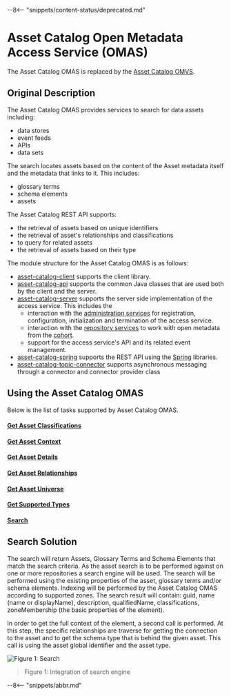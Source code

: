 <!-- SPDX-License-Identifier: CC-BY-4.0 -->
<!-- Copyright Contributors to the Egeria project. -->

--8<-- "snippets/content-status/deprecated.md"

# Asset Catalog Open Metadata Access Service (OMAS)

The Asset Catalog OMAS is replaced by the [Asset Catalog OMVS](/services/omvs/asset-catalog/overview).


## Original Description

The Asset Catalog OMAS provides services to search for data assets including:

* data stores
* event feeds
* APIs
* data sets

The search locates assets
based on the content of the Asset metadata itself and the metadata that links
to it. This includes:

* glossary terms
* schema elements
* assets

The Asset Catalog REST API supports:
* the retrieval of assets based on unique identifiers
* the retrieval of asset's relationships and classifications
* to query for related assets
* the retrieval of assets based on their type

The module structure for the Asset Catalog OMAS is as follows:
* [asset-catalog-client](asset-catalog-client) supports the client library.
* [asset-catalog-api](asset-catalog-api) supports the common Java classes that are used both by the client and the server.
* [asset-catalog-server](asset-catalog-server) supports the server side implementation of the access service.
  This includes the
    * interaction with the [administration services](../../admin-services) for
      registration, configuration, initialization and termination of the access service.
    * interaction with the [repository services](../../repository-services) to work with open metadata from the
      [cohort](https://egeria-project.org/concepts/cohort-member).
    * support for the access service's API and its related event management.
* [asset-catalog-spring](asset-catalog-spring) supports the REST API using the [Spring](../../../developer-resources/Spring.md) libraries.
* [asset-catalog-topic-connector](asset-catalog-topic-connector) supports asynchronous messaging through a connector
  and connector provider class

## Using the Asset Catalog OMAS

Below is the list of tasks supported by Asset Catalog OMAS.

#### [Get Asset Classifications](get-asset-classifications.md)
#### [Get Asset Context](get-asset-context.md)
#### [Get Asset Details](get-asset-details.md)
#### [Get Asset Relationships](get-asset-relationships.md)
#### [Get Asset Universe](get-asset-universe.md)
#### [Get Supported Types](get-supported-types.md)
#### [Search](search.md)



## Search Solution
The search will return Assets, Glossary Terms and Schema Elements that match the search criteria.
As the asset search is to be performed against on one or more repositories a search engine will be used.
The search will be performed using the existing properties of the asset, glossary terms and/or schema elements.
Indexing will be performed by the Asset Catalog OMAS according to supported zones.
The search result will contain: guid, name (name or displayName), description, qualifiedName, classifications, zoneMembership (the basic properties of the element).

In order to get the full context of the element, a second call is performed.
At this step, the specific relationships are traverse for getting the connection to the asset and to get the schema type that is behind the given asset.
This call is using the asset global identifier and the asset type.


![Figure 1: Search](egeria-asset-search.png)
> Figure 1: Integration of search engine

--8<-- "snippets/abbr.md"
